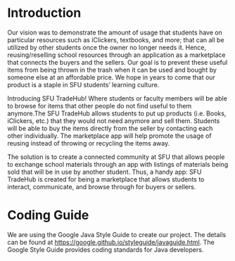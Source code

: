 # Introduction

Our vision was to demonstrate the amount of usage that students have on particular resources such as
iClickers, textbooks, and more; that can all be utilized by other students once the owner no longer
needs it. Hence, reusing/reselling school resources through an application as a marketplace that
connects the buyers and the sellers. Our goal is to prevent these useful items from being thrown in
the trash when it can be used and bought by someone else at an affordable price. We hope in years to
come that our product is a staple in SFU students’ learning culture.

Introducing SFU TradeHub! Where students or faculty members will be able to browse for items that
other people do not find useful to them anymore.The SFU TradeHub allows students to put up products
(i.e. Books, iClickers, etc.) that they would not need anymore and sell them. Students will be able
to buy the items directly from the seller by contacting each other individually. The marketplace app
 will help promote the usage of reusing instead of throwing or recycling the items away.

The solution is to create a connected community at SFU that allows people to exchange school
materials through an app with listings of materials being sold that will be in use by another
student. Thus, a handy app: SFU TradeHub is created for being a marketplace that allows students to
interact, communicate, and browse through for buyers or sellers.

# Coding Guide

 We are using the Google Java Style Guide to create our project. The details can be found at https://google.github.io/styleguide/javaguide.html. The Google Style Guide provides coding standards for Java developers.